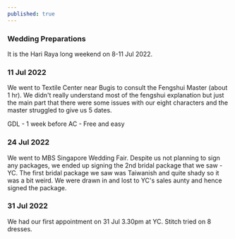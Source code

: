 ```yaml
---
published: true
---
```

### Wedding Preparations

It is the Hari Raya long weekend on 8-11 Jul 2022. 

### 11 Jul 2022
We went to Textile Center near Bugis to consult the Fengshui Master (about 1 hr). We didn't really understand most of the fengshui explanation but just the main part that there were some issues with our eight characters and the master struggled to give us 5 dates.

GDL - 1 week before
AC - Free and easy

### 24 Jul 2022
We went to MBS Singapore Wedding Fair. Despite us not planning to sign any packages, we ended up signing the 2nd bridal package that we saw - YC. The first bridal package we saw was Taiwanish and quite shady so it was a bit weird. We were drawn in and lost to YC's sales aunty and hence signed the package.

### 31 Jul 2022
We had our first appointment on 31 Jul 3.30pm at YC. Stitch tried on 8 dresses.